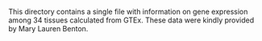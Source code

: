 This directory contains a single file with information on gene expression among 34 tissues calculated from GTEx. These data were kindly provided by Mary Lauren Benton.
